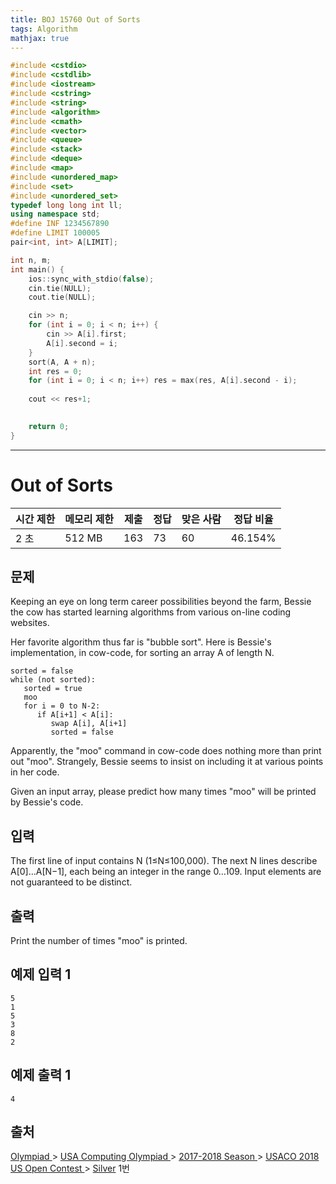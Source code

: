 ```yaml
---
title: BOJ 15760 Out of Sorts
tags: Algorithm
mathjax: true
---
```



```c++
#include <cstdio>
#include <cstdlib>
#include <iostream>
#include <cstring>
#include <string>
#include <algorithm>
#include <cmath>
#include <vector>
#include <queue>
#include <stack>
#include <deque>
#include <map>
#include <unordered_map>
#include <set>
#include <unordered_set>
typedef long long int ll;
using namespace std;
#define INF 1234567890
#define LIMIT 100005
pair<int, int> A[LIMIT];

int n, m;
int main() {
	ios::sync_with_stdio(false);
	cin.tie(NULL);
	cout.tie(NULL);

	cin >> n;
	for (int i = 0; i < n; i++) {
		cin >> A[i].first;
		A[i].second = i;
	}
	sort(A, A + n);
	int res = 0;
	for (int i = 0; i < n; i++) res = max(res, A[i].second - i);
	
	cout << res+1;
	

	return 0;
}


```



---

# Out of Sorts

| 시간 제한 | 메모리 제한 | 제출 | 정답 | 맞은 사람 | 정답 비율 |
| --------- | ----------- | ---- | ---- | --------- | --------- |
| 2 초      | 512 MB      | 163  | 73   | 60        | 46.154%   |

## 문제

Keeping an eye on long term career possibilities beyond the farm, Bessie the cow has started learning algorithms from various on-line coding websites.

Her favorite algorithm thus far is "bubble sort". Here is Bessie's implementation, in cow-code, for sorting an array A of length N.

```
sorted = false
while (not sorted):
   sorted = true
   moo
   for i = 0 to N-2:
      if A[i+1] < A[i]:
         swap A[i], A[i+1]
         sorted = false
```

Apparently, the "moo" command in cow-code does nothing more than print out "moo". Strangely, Bessie seems to insist on including it at various points in her code.

Given an input array, please predict how many times "moo" will be printed by Bessie's code.

## 입력

The first line of input contains N (1≤N≤100,000). The next N lines describe A[0]…A[N−1], each being an integer in the range 0…109. Input elements are not guaranteed to be distinct.

## 출력

Print the number of times "moo" is printed.



## 예제 입력 1

```
5
1
5
3
8
2
```

## 예제 출력 1

```
4
```



## 출처

[Olympiad ](https://www.acmicpc.net/category/2)> [USA Computing Olympiad ](https://www.acmicpc.net/category/106)> [2017-2018 Season ](https://www.acmicpc.net/category/410)> [USACO 2018 US Open Contest ](https://www.acmicpc.net/category/423)> [Silver](https://www.acmicpc.net/category/detail/1868) 1번